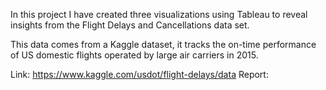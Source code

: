 In this project I have created three visualizations using Tableau to reveal insights from the Flight Delays and Cancellations data set. 

This data comes from a Kaggle dataset, it tracks the on-time performance of US domestic flights operated by large air carriers in 2015.

Link:  https://www.kaggle.com/usdot/flight-delays/data
Report: 